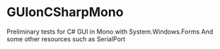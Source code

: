 # GUIonCSharpMono
Preliminary tests for C# GUI in Mono with System.Windows.Forms
And some other resources such as SerialPort

